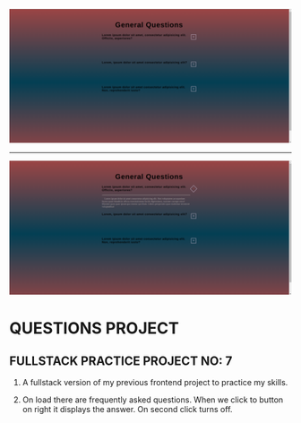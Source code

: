 ![example1](public/questionsProject1.png)

<hr>

![example1](public/questionsProject2.png)

# QUESTIONS PROJECT

## FULLSTACK PRACTICE PROJECT NO: 7

1. A fullstack version of my previous frontend project to practice my skills.

2. On load there are frequently asked questions. When we click to button on right it displays the answer. On second click turns off.
